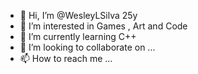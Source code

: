 - 👋 Hi, I’m @WesleyLSilva 25y
- 👀 I’m interested in Games , Art and Code
- 🌱 I’m currently learning C++
- 💞️ I’m looking to collaborate on ...
- 📫 How to reach me ...

<!---
WesleyLSilva/WesleyLSilva is a ✨ special ✨ repository because its `README.md` (this file) appears on your GitHub profile.
You can click the Preview link to take a look at your changes.
--->

